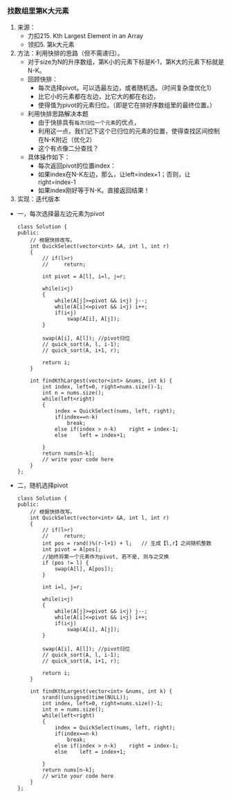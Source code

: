 

### 找数组里第K大元素
1. 来源：
    - 力扣215. Kth Largest Element in an Array
    - 领扣5. 第k大元素
2. 方法：利用快排的思路（但不需递归）。
    - 对于size为N的升序数组，第K小的元素下标是K-1，第K大的元素下标就是N-K。
    - 回顾快排：
        - 每次选择pivot。可以选最左边，或者随机选。（时间复杂度优化1）
        - 比它小的元素都在左边，比它大的都在右边，
        - 使得值为pivot的元素归位。（即是它在排好序数组里的最终位置。）    
    - 利用快排思路解决本题
        - 由于快排具有`每次归位一个元素`的优点，
        - 利用这一点，我们记下这个已归位的元素的位置，使得查找区间控制在N-K附近（优化2）
        - 这个有点像二分查找？    
    - 具体操作如下：
        - 每次返回pivot的位置index：
        - 如果index在N-K左边，那么，让left=index+1；否则，让right=index-1
        - 如果index刚好等于N-K。直接返回结果！
3. 实现：迭代版本    
- 一，每次选择最左边元素为pivot
    ```
    class Solution {
    public:
        // 根据快排改写。
        int QuickSelect(vector<int> &A, int l, int r)
        {
            // if(l>r)
            //     return;    
            
            int pivot = A[l], i=l, j=r;
            
            while(i<j)
            {
                while(A[j]>=pivot && i<j) j--;
                while(A[i]<=pivot && i<j) i++;
                if(i<j)
                    swap(A[i], A[j]);
            }
            
            swap(A[i], A[l]); //pivot归位
            // quick_sort(A, l, i-1);
            // quick_sort(A, i+1, r);
            
            return i;
        }
        
        int findKthLargest(vector<int> &nums, int k) {
            int index, left=0, right=nums.size()-1;
            int n = nums.size();
            while(left<right)
            {
                index = QuickSelect(nums, left, right);
                if(index==n-k)
                    break;
                else if(index > n-k)    right = index-1;            
                else    left = index+1;
            
            }
            return nums[n-k];
            // write your code here
        }
    };
    ```

- 二，随机选择pivot
    ```
    class Solution {
    public:
        // 根据快排改写。
        int QuickSelect(vector<int> &A, int l, int r)
        {
            // if(l>r)
            //     return;    
            int pos = rand()%(r-l+1) + l;   // 生成【l,r】之间随机整数
            int pivot = A[pos];
            //始终将第一个元素作为pivot, 若不是, 则与之交换
            if (pos != l) {
                swap(A[l], A[pos]);
            } 
            
            int i=l, j=r;
            
            while(i<j)
            {
                while(A[j]>=pivot && i<j) j--;
                while(A[i]<=pivot && i<j) i++;
                if(i<j)
                    swap(A[i], A[j]);
            }
            
            swap(A[i], A[l]); //pivot归位
            // quick_sort(A, l, i-1);
            // quick_sort(A, i+1, r);
            
            return i;
        }
        
        int findKthLargest(vector<int> &nums, int k) {
            srand((unsigned)time(NULL));
            int index, left=0, right=nums.size()-1;
            int n = nums.size();
            while(left<right)
            {
                index = QuickSelect(nums, left, right);
                if(index==n-k)
                    break;
                else if(index > n-k)    right = index-1;            
                else    left = index+1;
            
            }
            return nums[n-k];
            // write your code here
        }
    };
    ```